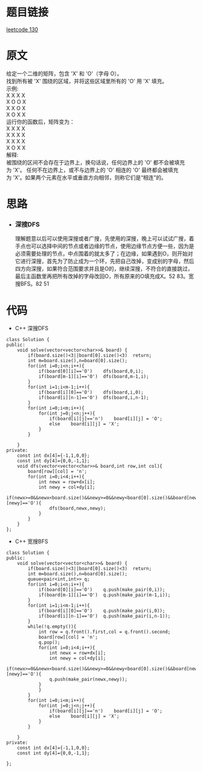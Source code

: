 # 题目链接
[leetcode 130](https://leetcode-cn.com/problems/surrounded-regions/)

# 原文
给定一个二维的矩阵，包含 'X' 和 'O'（字母 O）。   
找到所有被 'X' 围绕的区域，并将这些区域里所有的 'O' 用 'X' 填充。  
示例:  
X X X X  
X O O X  
X X O X  
X O X X  
运行你的函数后，矩阵变为：  
X X X X  
X X X X  
X X X X  
X O X X  
解释:  
被围绕的区间不会存在于边界上，换句话说，任何边界上的 'O' 都不会被填充为 'X'。 任何不在边界上，或不与边界上的 'O' 相连的 'O' 最终都会被填充为 'X'。如果两个元素在水平或垂直方向相邻，则称它们是“相连”的。  
  
# 思路
- ### **深搜DFS**
  理解题意以后可以使用深搜或者广搜，先使用的深搜，晚上可以试试广搜，着手点也可以选择中间的节点或者边缘的节点，使用边缘节点方便一些，因为是必须需要处理的节点，中点围着的就太多了；在边缘，如果遇到O，则开始对它进行深搜，首先为了防止成为一个环，先把自己改掉，变成别的字母，然后四方向深搜，如果符合范围要求并且是O的，继续深搜，不符合的直接跳过，最后主函数里再把所有改掉的字母改回O，所有原来的O填充成X。52 83。宽搜BFS。82 51

# 代码
- C++ 深搜DFS
```
class Solution {
public:
    void solve(vector<vector<char>>& board) {
        if(board.size()<3||board[0].size()<3)  return;
        int m=board.size(),n=board[0].size();
        for(int i=0;i<n;i++){
            if(board[0][i]=='O')    dfs(board,0,i);
            if(board[m-1][i]=='O')  dfs(board,m-1,i);
        }
        for(int i=1;i<m-1;i++){
            if(board[i][0]=='O')    dfs(board,i,0);
            if(board[i][n-1]=='O')  dfs(board,i,n-1);
        }
        for(int i=0;i<m;i++){
            for(int j=0;j<n;j++){
                if(board[i][j]=='n')    board[i][j] = 'O';
                else    board[i][j] = 'X';
            }
        }

    }
private:
    const int dx[4]={-1,1,0,0};
    const int dy[4]={0,0,-1,1};
    void dfs(vector<vector<char>>& board,int row,int col){
        board[row][col] = 'n';
        for(int i=0;i<4;i++){
            int newx = row+dx[i];
            int newy = col+dy[i];
            if(newx>=0&&newx<board.size()&&newy>=0&&newy<board[0].size()&&board[newx][newy]=='O'){
                dfs(board,newx,newy);
            }
        }
    }
};
```
- C++ 宽搜BFS
```
class Solution {
public:
    void solve(vector<vector<char>>& board) {
        if(board.size()<3||board[0].size()<3)  return;
        int m=board.size(),n=board[0].size();
        queue<pair<int,int>> q;
        for(int i=0;i<n;i++){
            if(board[0][i]=='O')    q.push(make_pair(0,i));
            if(board[m-1][i]=='O')  q.push(make_pair(m-1,i));
        }
        for(int i=1;i<m-1;i++){
            if(board[i][0]=='O')    q.push(make_pair(i,0));
            if(board[i][n-1]=='O')  q.push(make_pair(i,n-1));
        }
        while(!q.empty()){
            int row = q.front().first,col = q.front().second;
            board[row][col] = 'n';
            q.pop();
            for(int i=0;i<4;i++){
                int newx = row+dx[i];
                int newy = col+dy[i];
                if(newx>=0&&newx<board.size()&&newy>=0&&newy<board[0].size()&&board[newx][newy]=='O'){
                q.push(make_pair(newx,newy));
            }
            }
        }
        for(int i=0;i<m;i++){
            for(int j=0;j<n;j++){
                if(board[i][j]=='n')    board[i][j] = 'O';
                else    board[i][j] = 'X';
            }
        }

    }
private:
    const int dx[4]={-1,1,0,0};
    const int dy[4]={0,0,-1,1};

};
```